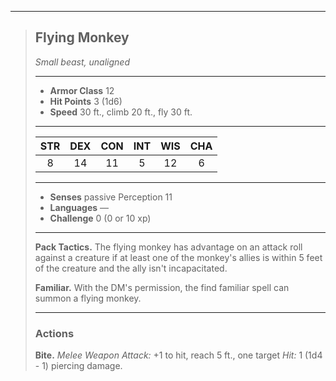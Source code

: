 ***
> ## Flying Monkey
> *Small beast, unaligned*
> 
> ***
> 
> - **Armor Class** 12
> - **Hit Points** 3 (1d6)
> - **Speed** 30 ft., climb 20 ft., fly 30 ft.
> 
> ***
> 
> |STR|DEX|CON|INT|WIS|CHA|
> |:---:|:---:|:---:|:---:|:---:|:---:|
> |8|14|11|5|12|6|
> 
> ***
> 
> - **Senses** passive Perception 11
> - **Languages** —
> - **Challenge** 0 (0 or 10 xp)
> 
> ***
> 
> **Pack Tactics.** The flying monkey has advantage on an attack roll against a creature if at least one of the monkey's allies is within 5 feet of the creature and the ally isn't incapacitated.
> 
> **Familiar.** With the DM's permission, the find familiar spell can summon a flying monkey.
> 
> ***
> 
> ### Actions
> **Bite.** *Melee Weapon Attack:* +1 to hit, reach 5 ft., one target *Hit:* 1 (1d4 - 1) piercing damage.